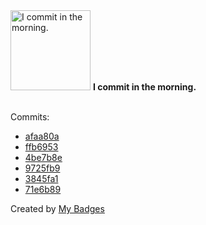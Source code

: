 <img src="https://my-badges.github.io/my-badges/morning-commits.png" alt="I commit in the morning." title="I commit in the morning." width="128">
<strong>I commit in the morning.</strong>
<br><br>

Commits:

- <a href="https://github.com/HorebZ/HorebZ/commit/afaa80a2d7e2bcef1d0f67dc48284368e94fa730">afaa80a</a>
- <a href="https://github.com/HorebZ/HorebZ/commit/ffb69539fa5c17a91e23a049cac4e4a88ee43e9e">ffb6953</a>
- <a href="https://github.com/HorebZ/HorebZ/commit/4be7b8edbcc59f874def44ee0cf54b909ca32367">4be7b8e</a>
- <a href="https://github.com/HorebZ/HorebZ/commit/9725fb9ee39019c9f7063b110a649f31eb096e75">9725fb9</a>
- <a href="https://github.com/HorebZ/HorebZ/commit/3845fa1e36963846826fea1804513a884e96e316">3845fa1</a>
- <a href="https://github.com/HorebZ/HorebZ/commit/71e6b89430da4d9d268906c1c607f29dda370721">71e6b89</a>


Created by <a href="https://github.com/my-badges/my-badges">My Badges</a>